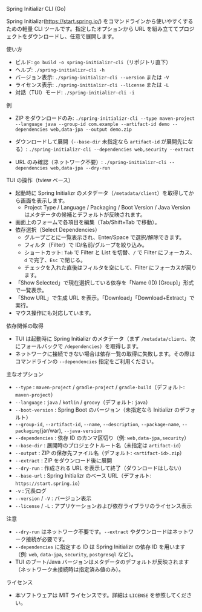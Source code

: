 Spring Initializr CLI (Go)

Spring Initializr(https://start.spring.io/) をコマンドラインから使いやすくするための軽量 CLI ツールです。指定したオプションから URL を組み立ててプロジェクトをダウンロードし、任意で展開します。

使い方
- ビルド: `go build -o spring-initializr-cli`（リポジトリ直下）
- ヘルプ: `./spring-initializr-cli -h`
- バージョン表示: `./spring-initializr-cli --version` または `-V`
- ライセンス表示: `./spring-initializr-cli --license` または `-L`
- 対話（TUI）モード: `./spring-initializr-cli -i`

例
- ZIP をダウンロードのみ:
  `./spring-initializr-cli --type maven-project --language java --group-id com.example --artifact-id demo --dependencies web,data-jpa --output demo.zip`

- ダウンロードして展開（`--base-dir` 未指定なら `artifact-id` が展開先になる）:
  `./spring-initializr-cli --dependencies web,security --extract`

- URL のみ確認（ネットワーク不要）:
  `./spring-initializr-cli --dependencies web,data-jpa --dry-run`

TUI の操作（tview ベース）
- 起動時に Spring Initializr のメタデータ（`/metadata/client`）を取得してから画面を表示します。
  - Project Type / Language / Packaging / Boot Version / Java Version はメタデータの候補とデフォルトが反映されます。
- 画面上のフォームで各項目を編集（Tab/Shift+Tab で移動）。
- 依存選択（Select Dependencies）
  - グループごとに一覧表示され、Enter/Space で選択/解除できます。
  - フィルタ（Filter）で ID/名前/グループを絞り込み。
  - ショートカット: `Tab` で Filter と List を切替、`/` で Filter にフォーカス、`d` で完了、`Esc` で閉じる。
  - チェックを入れた直後はフィルタを空にして、Filter にフォーカスが戻ります。
- 「Show Selected」で現在選択している依存を「Name (ID) [Group]」形式で一覧表示。
- 「Show URL」で生成 URL を表示。「Download」「Download+Extract」で実行。
- マウス操作にも対応しています。

依存関係の取得
- TUI は起動時に Spring Initializr のメタデータ（まず `/metadata/client`、次にフォールバックで `/dependencies`）を取得します。
- ネットワークに接続できない場合は依存一覧の取得に失敗します。その際はコマンドラインの `--dependencies` 指定をご利用ください。

主なオプション
- `--type` : `maven-project` / `gradle-project` / `gradle-build`（デフォルト: `maven-project`）
- `--language` : `java` / `kotlin` / `groovy`（デフォルト: `java`）
- `--boot-version` : Spring Boot のバージョン（未指定なら Initializr のデフォルト）
- `--group-id`, `--artifact-id`, `--name`, `--description`, `--package-name`, `--packaging`(jar/war), `--java-version`
- `--dependencies` : 依存 ID のカンマ区切り（例: `web,data-jpa,security`）
- `--base-dir` : 展開時のプロジェクトルート名（未指定は `artifact-id`）
- `--output` : ZIP の保存先ファイル名（デフォルト: `<artifact-id>.zip`）
- `--extract` : ZIP をダウンロード後に展開
- `--dry-run` : 作成される URL を表示して終了（ダウンロードはしない）
- `--base-url` : Spring Initializr のベース URL（デフォルト: `https://start.spring.io`）
- `-v` : 冗長ログ
- `--version` / `-V` : バージョン表示
- `--license` / `-L` : アプリケーションおよび依存ライブラリのライセンス表示

注意
- `--dry-run` はネットワーク不要です。`--extract` やダウンロードはネットワーク接続が必要です。
- `--dependencies` に指定する ID は Spring Initializr の依存 ID を用います（例: `web`, `data-jpa`, `security`, `postgresql` など）。
 - TUI のブート/Java バージョンはメタデータのデフォルトが反映されます（ネットワーク未接続時は指定済み値のみ）。

ライセンス
- 本ソフトウェアは MIT ライセンスです。詳細は `LICENSE` を参照してください。
